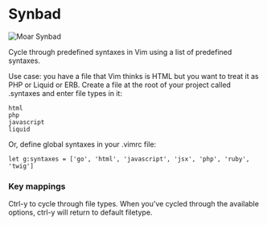 Synbad
======

![](https://camo.githubusercontent.com/f4e0cb49e71725d2ca7dece953ebe96a44c6abc4/687474703a2f2f332e62702e626c6f6773706f742e636f6d2f2d65475041534f54693653302f554863635a7279334472492f41414141414141417656342f5a326e59694a505a6c50592f73313630302f73696e6261642d6d757374616368652b2832292e6a7067 "Moar Synbad")

Cycle through predefined syntaxes in Vim using a list of predefined syntaxes.

Use case: you have a file that Vim thinks is HTML but you want to treat it as PHP or Liquid or ERB. Create a file at the root of your project called .syntaxes and enter file types in it:

```
html
php
javascript
liquid
```

Or, define global syntaxes in your .vimrc file:

```
let g:syntaxes = ['go', 'html', 'javascript', 'jsx', 'php', 'ruby', 'twig']
```

### Key mappings

Ctrl-y to cycle through file types. When you've cycled through the available options, ctrl-y will return to default filetype.
